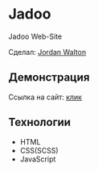 # Jadoo

Jadoo Web-Site

Сделал: <a href="https://github.com/1JordanWalton1">Jordan Walton</a>

## Демонстрация

Ссылка на сайт: <a href="https://1jordanwalton1.github.io/Jadoo/">клик</a>

## Технологии

- HTML
- CSS(SCSS)
- JavaScript

